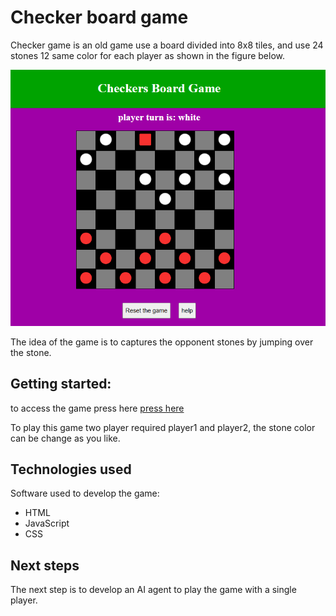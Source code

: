 # Checker board game
Checker game is an old game use a board divided into 8x8 tiles, and use 24 stones 12 same color for each player as shown in the figure below.

<img alt="checker board made of black and white" src="./assets/images/gameView.png">

The idea of the game is to captures the opponent stones by jumping over the stone. 

## Getting started:
to access the game press here [press here](https://aha1-lab.github.io/checker-board-game/)

To play this game two player required player1 and player2, the stone color can be change as you like.

## Technologies used

Software used to develop the game:
- HTML
- JavaScript
- CSS

## Next steps
The next step is to develop an AI agent to play the game with a single player.